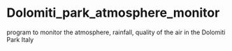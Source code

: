 # Dolomiti_park_atmosphere_monitor
program to monitor the atmosphere, rainfall, quality of the air in the Dolomiti Park Italy
